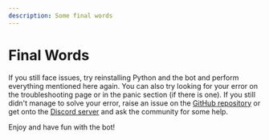 ```yaml
---
description: Some final words
---
```


# Final Words

If you still face issues, try reinstalling Python and the bot and perform everything mentioned here again. You can also try looking for your error on the troubleshooting page or in the panic section (if there is one). If you still didn't manage to solve your error, raise an issue on the [GitHub repository](https://github.com/elebumm/RedditVideoMakerBot/issues) or get onto the [Discord server](https://discord.com/invite/5uw4eCQf6Z) and ask the community for some help.

Enjoy and have fun with the bot!
